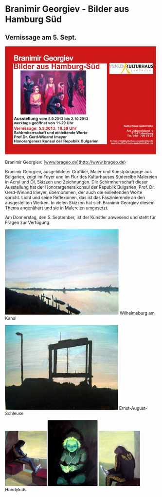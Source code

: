 # Branimir Georgiev - Bilder aus Hamburg Süd

## Vernissage am 5. Sept.

![](/img/wsb_496x356_branimir+ausstellung4reduziert.jpg)

Branimir Georgiev: [www.brageo.de](http://www.brageo.de)

Branimir Georgiev, ausgebildeter Grafiker, Maler und Kunstpädagoge aus
Bulgarien, zeigt im Foyer und im Flur des Kulturhauses Süderelbe
Malereien in Acryl und Öl, Skizzen und Zeichnungen. Die Schirmherrschaft
dieser Ausstellung hat der Honorargeneralkonsul der Republik Bulgarien,
Prof. Dr. Gerd-Winand Imeyer, übernommen, der auch die einleitenden
Worte spricht. Licht und seine Reflexionen, das ist das Faszinierende an
den ausgestellten Werken. In vielen Skizzen hat sich Branimir Georgiev
diesem Thema angenähert und sie in Malereien umgesetzt.

Am Donnerstag, den 5. September, ist der Künstler anwesend und steht für
Fragen zur Verfügung.

![Wilhelmsburg am Kanal](/img/wsb_373x280_Wilhelmsburg_am+Kanal+reduziert.jpg)
Wilhelmsburg am Kanal

![Ernst-August-Schleuse](/img/wsb_371x279_Ernst-August-Schleuse+reduziert.jpg)
Ernst-August-Schleuse

![Handykids](/img/wsb_444x216_handykids-2+reduziert.jpg)
Handykids

